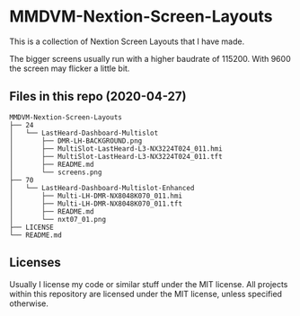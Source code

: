 # MMDVM-Nextion-Screen-Layouts

This is a collection of Nextion Screen Layouts that I have made.

The bigger screens usually run with a higher baudrate of 115200. With 9600
the screen may flicker a little bit.

## Files in this repo (2020-04-27)

```
MMDVM-Nextion-Screen-Layouts
├── 24
│   └── LastHeard-Dashboard-Multislot
│       ├── DMR-LH-BACKGROUND.png
│       ├── MultiSlot-LastHeard-L3-NX3224T024_011.hmi
│       ├── MultiSlot-LastHeard-L3-NX3224T024_011.tft
│       ├── README.md
│       └── screens.png
├── 70
│   └── LastHeard-Dashboard-Multislot-Enhanced
│       ├── Multi-LH-DMR-NX8048K070_011.hmi
│       ├── Multi-LH-DMR-NX8048K070_011.tft
│       ├── README.md
│       └── nxt07_01.png
├── LICENSE
└── README.md
```

## Licenses

Usually I license my code or similar stuff under the MIT license. All projects
within this repository are licensed under the MIT license, unless specified
otherwise.
